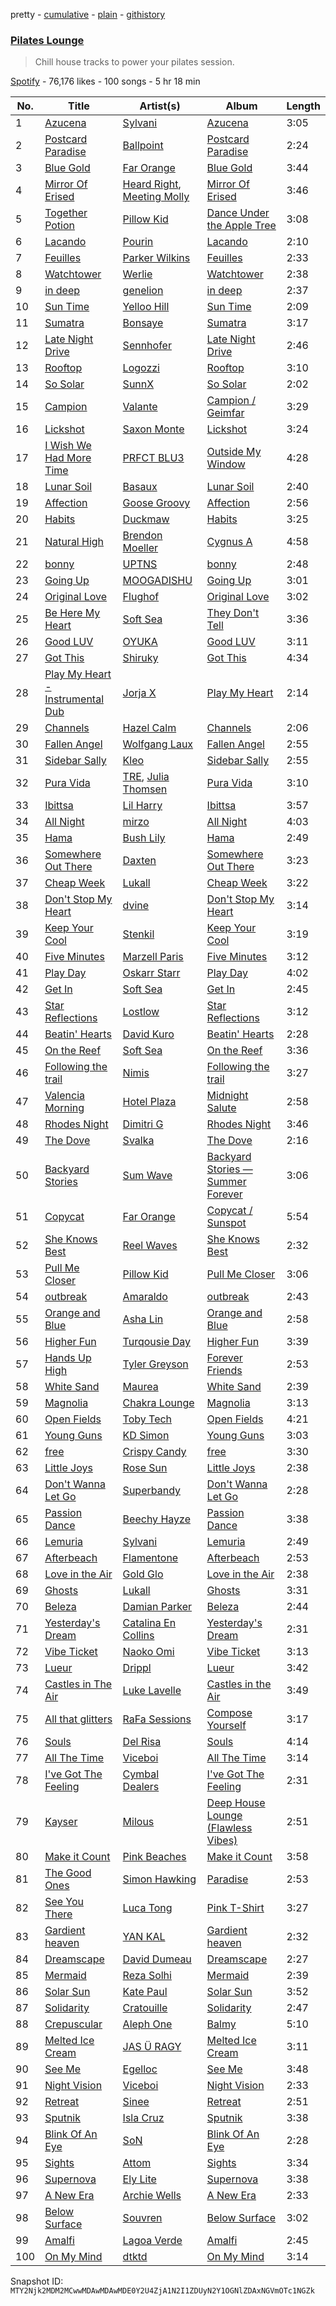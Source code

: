 pretty - [cumulative](/playlists/cumulative/37i9dQZF1DX3PKEfo9uS5R.md) - [plain](/playlists/plain/37i9dQZF1DX3PKEfo9uS5R) - [githistory](https://github.githistory.xyz/mackorone/spotify-playlist-archive/blob/main/playlists/plain/37i9dQZF1DX3PKEfo9uS5R)

### [Pilates Lounge](https://open.spotify.com/playlist/37i9dQZF1DX3PKEfo9uS5R)

> Chill house tracks to power your pilates session.

[Spotify](https://open.spotify.com/user/spotify) - 76,176 likes - 100 songs - 5 hr 18 min

| No. | Title | Artist(s) | Album | Length |
|---|---|---|---|---|
| 1 | [Azucena](https://open.spotify.com/track/0BZofsSA03xAkBeEwNYzH3) | [Sylvani](https://open.spotify.com/artist/581sgZmsCXipWY3qVM4CPS) | [Azucena](https://open.spotify.com/album/2pdFKzzSIDrff7uo6Z20pi) | 3:05 |
| 2 | [Postcard Paradise](https://open.spotify.com/track/6OtM2h9IyexZg5nc5YBf5p) | [Ballpoint](https://open.spotify.com/artist/5vbgY6zVUKz1haJv618QvC) | [Postcard Paradise](https://open.spotify.com/album/0JJmknG7C5fdWAKWxPPQPu) | 2:24 |
| 3 | [Blue Gold](https://open.spotify.com/track/2TU4uc1YAQrWV57fJ7TPk4) | [Far Orange](https://open.spotify.com/artist/1SIt7IjD8Q9RpwEklyMlUO) | [Blue Gold](https://open.spotify.com/album/2eRVCECu1ZfOApQApR9opm) | 3:44 |
| 4 | [Mirror Of Erised](https://open.spotify.com/track/3o9Er7gZnrvh6wHRiv7xac) | [Heard Right](https://open.spotify.com/artist/3KdFNDrWsHS0EePg8svgRl), [Meeting Molly](https://open.spotify.com/artist/55p34uHtqEyL4CoYAwqE2G) | [Mirror Of Erised](https://open.spotify.com/album/4Z59SWLNVf31yAhuhzQ7FH) | 3:46 |
| 5 | [Together Potion](https://open.spotify.com/track/0tUqVTjY5gascy0deX6oPR) | [Pillow Kid](https://open.spotify.com/artist/3THB0bPkpqpRVoai1rmnVW) | [Dance Under the Apple Tree](https://open.spotify.com/album/6ChVuZYL7nL6u9Gatu5s5C) | 3:08 |
| 6 | [Lacando](https://open.spotify.com/track/7FzrMqCONRlc3twQKA3ldI) | [Pourin](https://open.spotify.com/artist/28eoDOQ57hVzGolimLCQPD) | [Lacando](https://open.spotify.com/album/74GA0mW6J1bRHolW9VzDmg) | 2:10 |
| 7 | [Feuilles](https://open.spotify.com/track/26BeLmiiIvwMzU4dJbpitV) | [Parker Wilkins](https://open.spotify.com/artist/6igZZYtkBvDiAl9KF34BD4) | [Feuilles](https://open.spotify.com/album/739JpDz78mPc7hTX0zLvhN) | 2:33 |
| 8 | [Watchtower](https://open.spotify.com/track/5cwjq1HlJEwOMOxFr8bPpT) | [Werlie](https://open.spotify.com/artist/6KQ7zOmEoEm2tgJsoYq55x) | [Watchtower](https://open.spotify.com/album/1l95gSxvw9QjvHnl6z0C6C) | 2:38 |
| 9 | [in deep](https://open.spotify.com/track/7rqQxJViCFUr8wcR834xtX) | [genelion](https://open.spotify.com/artist/2TMzn3AIEg6b4Nd28MjUNA) | [in deep](https://open.spotify.com/album/7zqrnHXPFDs3fpqpYRmbih) | 2:37 |
| 10 | [Sun Time](https://open.spotify.com/track/6bo1me9qHBypbaYu7BBQjF) | [Yelloo Hill](https://open.spotify.com/artist/7H0V1WLSqhcvm772huQ8ke) | [Sun Time](https://open.spotify.com/album/2GFprs0AQbp3DBsnRDsaad) | 2:09 |
| 11 | [Sumatra](https://open.spotify.com/track/2SvDldertcHX0y6kGDhtU3) | [Bonsaye](https://open.spotify.com/artist/1GL8uwuoUqjDP9Qs37FoFG) | [Sumatra](https://open.spotify.com/album/0Md5pzmo4V44Qdep0yXlT2) | 3:17 |
| 12 | [Late Night Drive](https://open.spotify.com/track/3NlSubv9Tt65poMGalbqiZ) | [Sennhofer](https://open.spotify.com/artist/5qNJ3cNZLr8o8UAWEKmK32) | [Late Night Drive](https://open.spotify.com/album/6ikx7SA8o6QkKFDNm49EVx) | 2:46 |
| 13 | [Rooftop](https://open.spotify.com/track/2ebN0r76upG4bTetGQk996) | [Logozzi](https://open.spotify.com/artist/1unZMtDEa8VfpVnkTEHCaI) | [Rooftop](https://open.spotify.com/album/6CIk1vRJBoBq0bzDnRnY8o) | 3:10 |
| 14 | [So Solar](https://open.spotify.com/track/1El70dxYc3YFC4QsXkxpbp) | [SunnX](https://open.spotify.com/artist/1d1QrP53Eak9McNiwCDMpE) | [So Solar](https://open.spotify.com/album/4vwYFBcuYQEJ4HdxkVc66t) | 2:02 |
| 15 | [Campion](https://open.spotify.com/track/5gIlVzuuMjv95PSZ9lnXTi) | [Valante](https://open.spotify.com/artist/3s1vSYK2eb5fflFHezIbUh) | [Campion / Geimfar](https://open.spotify.com/album/552e1oUOvaktE907WmfQPR) | 3:29 |
| 16 | [Lickshot](https://open.spotify.com/track/775MgiY1RE3RVTegxgHwEQ) | [Saxon Monte](https://open.spotify.com/artist/416RME57I6fWDVrfbO7H8Z) | [Lickshot](https://open.spotify.com/album/2nUwhidPZlxBourcTFX283) | 3:24 |
| 17 | [I Wish We Had More Time](https://open.spotify.com/track/71F5R77kgxulxZTtgzli7j) | [PRFCT BLU3](https://open.spotify.com/artist/4noR7KqhMB2raZYyC0FHen) | [Outside My Window](https://open.spotify.com/album/4LbymBMUIVzLVYePiouiVh) | 4:28 |
| 18 | [Lunar Soil](https://open.spotify.com/track/3oIEmx0I8qfBb01lKTe4uE) | [Basaux](https://open.spotify.com/artist/11pLNU3Nzu5J3yFAmetC2s) | [Lunar Soil](https://open.spotify.com/album/1m5UoUNbtCwJMAIOWCDaPv) | 2:40 |
| 19 | [Affection](https://open.spotify.com/track/0HiEXZOONGJt3IFmdD3Gjd) | [Goose Groovy](https://open.spotify.com/artist/5g7RMNd1zbiT8yisqse8dA) | [Affection](https://open.spotify.com/album/2rqz6aDLD084T5td7Q6EsL) | 2:56 |
| 20 | [Habits](https://open.spotify.com/track/7x508VL7l1oKprXAlyKCr4) | [Duckmaw](https://open.spotify.com/artist/4T1LvLyHdDj300MVNb6VyD) | [Habits](https://open.spotify.com/album/5DheiEg0IKr4iadlv0hn7F) | 3:25 |
| 21 | [Natural High](https://open.spotify.com/track/0MipaVV2aqz544mFEehXaB) | [Brendon Moeller](https://open.spotify.com/artist/3V3T5haMWZGfFxqVsAB9oB) | [Cygnus A](https://open.spotify.com/album/0YH8iHF3YgylIRIdlL6bGV) | 4:58 |
| 22 | [bonny](https://open.spotify.com/track/4HhE9O3Qp2lm0tZSRTG7SU) | [UPTNS](https://open.spotify.com/artist/5ENMUlyo9nxOTnL5LiHMJh) | [bonny](https://open.spotify.com/album/0wpoLN0R9XzLL5oD9YaEF0) | 2:48 |
| 23 | [Going Up](https://open.spotify.com/track/1ddppe7df96sqbzEkw7Khk) | [MOOGADISHU](https://open.spotify.com/artist/0cV2d206HjrISLX6hSkktp) | [Going Up](https://open.spotify.com/album/2dAz5HgtxPy5I5NYWiKABC) | 3:01 |
| 24 | [Original Love](https://open.spotify.com/track/26obskJ2LXxb1kcWs6FUmB) | [Flughof](https://open.spotify.com/artist/3eI7754qHEzf640yHt3MXX) | [Original Love](https://open.spotify.com/album/5ToSCwAk4JI5h6yMI3qzhb) | 3:02 |
| 25 | [Be Here My Heart](https://open.spotify.com/track/5W5KIPpuHfxV9ShftysZ5A) | [Soft Sea](https://open.spotify.com/artist/1ZHSuZbZPXpAFuQl6XSzYx) | [They Don't Tell](https://open.spotify.com/album/5kq3QA1lkg3J8TypQyEaQS) | 3:36 |
| 26 | [Good LUV](https://open.spotify.com/track/1QqBrFnnInn1nB5EsfbxNT) | [OYUKA](https://open.spotify.com/artist/7ijqibahP8A8i517Nm6KiS) | [Good LUV](https://open.spotify.com/album/23Nlb6UA6S67V9dtV6Ym8J) | 3:11 |
| 27 | [Got This](https://open.spotify.com/track/70ZtLYA9LXHb1wGivdTWh2) | [Shiruky](https://open.spotify.com/artist/1Tr7ffkJ66E8bXTm2g7uEM) | [Got This](https://open.spotify.com/album/0TtK0hLbzepa08Rosnmgqb) | 4:34 |
| 28 | [Play My Heart \- Instrumental Dub](https://open.spotify.com/track/7dND9Gm3abCQZNkWBnU5kp) | [Jorja X](https://open.spotify.com/artist/75eRLowc6cNPJmalbZoU6H) | [Play My Heart](https://open.spotify.com/album/2PMZo9UjJ1HuiRG19jtEvY) | 2:14 |
| 29 | [Channels](https://open.spotify.com/track/7f7VEawSbmKCkDpWpxcd7N) | [Hazel Calm](https://open.spotify.com/artist/19AnR1ST7DAT5Coo66OKLl) | [Channels](https://open.spotify.com/album/236zd3ADvrLVkUqSzJzzNf) | 2:06 |
| 30 | [Fallen Angel](https://open.spotify.com/track/2HPpdNLzGv3sal6DYLRq5d) | [Wolfgang Laux](https://open.spotify.com/artist/1B7wnKyiBhdKUDAWQB5tHu) | [Fallen Angel](https://open.spotify.com/album/0RdQWXdOdLmWAKtnVgb0lJ) | 2:55 |
| 31 | [Sidebar Sally](https://open.spotify.com/track/21ypSBlIsEL8siDMTmufhK) | [Kleo](https://open.spotify.com/artist/24jRJ4wKE0RC9c8M4CUyuK) | [Sidebar Sally](https://open.spotify.com/album/6fnD0mBt9kdNagaR2oBvmu) | 2:55 |
| 32 | [Pura Vida](https://open.spotify.com/track/4lMqdKJtrBGRLkif2MMjXe) | [TRE](https://open.spotify.com/artist/6v7EqgcUdy2NR48iflzHgK), [Julia Thomsen](https://open.spotify.com/artist/5r0183a5eBJthIj3EYtHnE) | [Pura Vida](https://open.spotify.com/album/2e6h8LOHJXlvZhYh5g0umK) | 3:10 |
| 33 | [Ibittsa](https://open.spotify.com/track/6icxpvjxlKDbj62NO4Uq3F) | [Lil Harry](https://open.spotify.com/artist/5T1ysNHc5KEa6gjPBahyBc) | [Ibittsa](https://open.spotify.com/album/6GVsl5RdQPKlGEvUYbETI9) | 3:57 |
| 34 | [All Night](https://open.spotify.com/track/1FsSDC4CIumtj3E2eXAEOv) | [mirzo](https://open.spotify.com/artist/7ruFe6EwetUwY0gZuTUAQr) | [All Night](https://open.spotify.com/album/23cnPYmXMtcwd6pD5Oglhq) | 4:03 |
| 35 | [Hama](https://open.spotify.com/track/0kDUyKS8rnYOqVoCZos7LS) | [Bush Lily](https://open.spotify.com/artist/6DegnHhrD8IyI7F7iDnXm4) | [Hama](https://open.spotify.com/album/16c5hUVkh9T9cMUZ1FRepD) | 2:49 |
| 36 | [Somewhere Out There](https://open.spotify.com/track/7JPA0E9xnYsJSrYjQyQFRm) | [Daxten](https://open.spotify.com/artist/1uwGIdDsv9rhyzuqgYhOuS) | [Somewhere Out There](https://open.spotify.com/album/6hm0JKMWpzsDal5G5da18n) | 3:23 |
| 37 | [Cheap Week](https://open.spotify.com/track/6FApcHEMgIKjS59AJHQxth) | [Lukall](https://open.spotify.com/artist/4jhnkqer34ex3RRtYA6e5O) | [Cheap Week](https://open.spotify.com/album/1GRm4CtpICVfP9ACydDVsi) | 3:22 |
| 38 | [Don't Stop My Heart](https://open.spotify.com/track/5P4EpJA9NgsBpzDoGO4A98) | [dvine](https://open.spotify.com/artist/3VV2pfR0CoFp9JbX6PsaLs) | [Don't Stop My Heart](https://open.spotify.com/album/59vG5QyIX7REK3sxomex53) | 3:14 |
| 39 | [Keep Your Cool](https://open.spotify.com/track/2XRPJw4krhDLWjen7Z9wr0) | [Stenkil](https://open.spotify.com/artist/0ZatGtzzVJiSlOiZkVU2ln) | [Keep Your Cool](https://open.spotify.com/album/0UuYZvNcoHQ6oBOkQKTpxW) | 3:19 |
| 40 | [Five Minutes](https://open.spotify.com/track/3smdcgKfBFj8xCchNZQjV0) | [Marzell Paris](https://open.spotify.com/artist/7qzHrRTMwAhRARXZ2v0rwc) | [Five Minutes](https://open.spotify.com/album/3tntTvhbE4vfgZJ4CrtTG8) | 3:12 |
| 41 | [Play Day](https://open.spotify.com/track/0Uh3tGWukoXgGxsZvPLtmw) | [Oskarr Starr](https://open.spotify.com/artist/0j6bCXv5JPvFkLqPlcwlZ9) | [Play Day](https://open.spotify.com/album/0UKqrWV652dKSlLiF641a9) | 4:02 |
| 42 | [Get In](https://open.spotify.com/track/4KL9cG7OFgyf8rQa4x8SVP) | [Soft Sea](https://open.spotify.com/artist/1ZHSuZbZPXpAFuQl6XSzYx) | [Get In](https://open.spotify.com/album/1vcvwWac3LX0MHgWipFKT5) | 2:45 |
| 43 | [Star Reflections](https://open.spotify.com/track/7xpr7wA84h55F4t2noWCd0) | [Lostlow](https://open.spotify.com/artist/2ZB3DKgzAjv2VY88jaH9jn) | [Star Reflections](https://open.spotify.com/album/2lXS0eCpWHuVwFBJbtNhEV) | 3:12 |
| 44 | [Beatin' Hearts](https://open.spotify.com/track/0pIdMLYe4ptCYafCMIeSjS) | [David Kuro](https://open.spotify.com/artist/0QRp71KIOsY5GrXpOw3JMj) | [Beatin' Hearts](https://open.spotify.com/album/2Ik5fCmCS3OX6MdOBD7Ciw) | 2:28 |
| 45 | [On the Reef](https://open.spotify.com/track/4VlhhTSAslHLsVBSNYsiFZ) | [Soft Sea](https://open.spotify.com/artist/1ZHSuZbZPXpAFuQl6XSzYx) | [On the Reef](https://open.spotify.com/album/09KD1vik4kWaEodHCrXSzp) | 3:36 |
| 46 | [Following the trail](https://open.spotify.com/track/4YvOWccd63fXOhX6OfpVdD) | [Nimis](https://open.spotify.com/artist/3HTQ3tT0u6x4qA7vPhT8XN) | [Following the trail](https://open.spotify.com/album/00EV0QM867HkJVvKQKTyRi) | 3:27 |
| 47 | [Valencia Morning](https://open.spotify.com/track/2mziKTawLRhhnMbyQSQeRv) | [Hotel Plaza](https://open.spotify.com/artist/4NOvvsl3lAjFsZVFyetMMB) | [Midnight Salute](https://open.spotify.com/album/5FAu2PHY3zq0vnFTmG06VU) | 2:58 |
| 48 | [Rhodes Night](https://open.spotify.com/track/42UrWODXMY270D6mVLdGnT) | [Dimitri G](https://open.spotify.com/artist/0c5iXSRogLrwZrZeU4gF6k) | [Rhodes Night](https://open.spotify.com/album/4sMeFxBYKqgEKIfePb9Y0q) | 3:46 |
| 49 | [The Dove](https://open.spotify.com/track/1z2cIPvykmRJQ99WG7Qytb) | [Svalka](https://open.spotify.com/artist/3sKxosk24x3adgfDCvOBCr) | [The Dove](https://open.spotify.com/album/6kanlvfIHHu37y1qIO7iES) | 2:16 |
| 50 | [Backyard Stories](https://open.spotify.com/track/1CbkCuHtCVfLSdvztsQVVJ) | [Sum Wave](https://open.spotify.com/artist/0bfdnPaHczaQt6tYe8J4Ci) | [Backyard Stories — Summer Forever](https://open.spotify.com/album/2H4326zTOaXXdJ5h61biES) | 3:06 |
| 51 | [Copycat](https://open.spotify.com/track/4fRDbN8d9hKBbYs0rG4El0) | [Far Orange](https://open.spotify.com/artist/1SIt7IjD8Q9RpwEklyMlUO) | [Copycat / Sunspot](https://open.spotify.com/album/5rgFFppEQzw3lOlzgIPmKV) | 5:54 |
| 52 | [She Knows Best](https://open.spotify.com/track/71GZwwdFqYpEcN1mNIhII5) | [Reel Waves](https://open.spotify.com/artist/3K4BBqiZQW1WEzeBMzfVho) | [She Knows Best](https://open.spotify.com/album/6YQnN8oKnYxfqNJ6eMV8lw) | 2:32 |
| 53 | [Pull Me Closer](https://open.spotify.com/track/7wuX42wC2VlCMtazUOJkX8) | [Pillow Kid](https://open.spotify.com/artist/3THB0bPkpqpRVoai1rmnVW) | [Pull Me Closer](https://open.spotify.com/album/52NRFkqvG68E13DZ6QSUfb) | 3:06 |
| 54 | [outbreak](https://open.spotify.com/track/6FHLM8mwBRGFzQluP0bWHq) | [Amaraldo](https://open.spotify.com/artist/6Q3A8LnHLfN97wg2VXC5bf) | [outbreak](https://open.spotify.com/album/3YMnlqCbuVVeEVUmRlylUI) | 2:43 |
| 55 | [Orange and Blue](https://open.spotify.com/track/4zcN60IL3aEEQZdCwOjYtE) | [Asha Lin](https://open.spotify.com/artist/3n5KctQ0kr7y2FQs57lE2H) | [Orange and Blue](https://open.spotify.com/album/0FPBUdy3YZoCyNqStyTHBJ) | 2:58 |
| 56 | [Higher Fun](https://open.spotify.com/track/6Rbptz8SnSzSrQaQIS2agP) | [Turqousie Day](https://open.spotify.com/artist/29YYpH6cWgHKCW4m0nafgG) | [Higher Fun](https://open.spotify.com/album/3nA9zwp2HlLbpoomZGLtHl) | 3:39 |
| 57 | [Hands Up High](https://open.spotify.com/track/6RYUGpSQxQSuV1GbylEB8k) | [Tyler Greyson](https://open.spotify.com/artist/6oqXcmdNWohuzozZgdcS9o) | [Forever Friends](https://open.spotify.com/album/5LnNzlXIpyPa5kW1q2c3Qg) | 2:53 |
| 58 | [White Sand](https://open.spotify.com/track/5bJpgpe64yhSWpwtELoBh3) | [Maurea](https://open.spotify.com/artist/6GqXPQOxk9y94VmCzjZMEj) | [White Sand](https://open.spotify.com/album/1YEoHrS4r659ncmDAGU3rD) | 2:39 |
| 59 | [Magnolia](https://open.spotify.com/track/1awvT0baqmByEbazQVzm3W) | [Chakra Lounge](https://open.spotify.com/artist/7Biy6OokTAlZOmGAIhx944) | [Magnolia](https://open.spotify.com/album/6e93BRGJ8p6Gg7Elwbb5un) | 3:13 |
| 60 | [Open Fields](https://open.spotify.com/track/6PsPRjRVQpuxltouIiGJfu) | [Toby Tech](https://open.spotify.com/artist/3AIUmOlOCNpbVbYL9RirIM) | [Open Fields](https://open.spotify.com/album/2fgoswYqbGfQDGQOoS3oWO) | 4:21 |
| 61 | [Young Guns](https://open.spotify.com/track/6Inc6yOBo4kUlCltz75Y4K) | [KD Simon](https://open.spotify.com/artist/5vdDoo0msksIJMUMyTwoIe) | [Young Guns](https://open.spotify.com/album/7yg546r9ibdZQXlDB3C8qr) | 3:03 |
| 62 | [free](https://open.spotify.com/track/4yiDLzimhW55rMSv0MeE8F) | [Crispy Candy](https://open.spotify.com/artist/0q6FzJH9tH7ysqdLy7kXKp) | [free](https://open.spotify.com/album/1Twl9jb2ob9s2tGaWnLixh) | 3:30 |
| 63 | [Little Joys](https://open.spotify.com/track/1unDqTrQWQOe5MqFouU5nk) | [Rose Sun](https://open.spotify.com/artist/6ouNagNKWDTz73MNkKiGIT) | [Little Joys](https://open.spotify.com/album/4ofw6KmpKSfygUzct5YOwF) | 2:38 |
| 64 | [Don't Wanna Let Go](https://open.spotify.com/track/3GINyEMoUV13pzJxNMuvxW) | [Superbandy](https://open.spotify.com/artist/3QldRhGT9NdS8ehqa6g40b) | [Don't Wanna Let Go](https://open.spotify.com/album/2RQ5mV8lNxAzLRi8xKTgie) | 2:28 |
| 65 | [Passion Dance](https://open.spotify.com/track/1pYGDlPoRvrV5wSUjDdAEW) | [Beechy Hayze](https://open.spotify.com/artist/0ayMvt8eo6a2HQwnu2q9Mi) | [Passion Dance](https://open.spotify.com/album/500ExojY2lcDHP6GGvrelw) | 3:38 |
| 66 | [Lemuria](https://open.spotify.com/track/06Wpiu9VDi4WevoM8UgKOJ) | [Sylvani](https://open.spotify.com/artist/581sgZmsCXipWY3qVM4CPS) | [Lemuria](https://open.spotify.com/album/5fXjUp8yxkCVN8BR4Z86t0) | 2:49 |
| 67 | [Afterbeach](https://open.spotify.com/track/3H9RVmWhpElLLJD83yKw8J) | [Flamentone](https://open.spotify.com/artist/1VzCeERouz6MncrbF2VDxA) | [Afterbeach](https://open.spotify.com/album/7vgZ5UPZSrR02efzNukCu6) | 2:53 |
| 68 | [Love in the Air](https://open.spotify.com/track/0DAaxDD2brWwpTDH2HdaON) | [Gold Glo](https://open.spotify.com/artist/5OOBTy3uO1KvzwexXmMhVz) | [Love in the Air](https://open.spotify.com/album/2cAL5xHeFCKMfFIGuNinst) | 2:38 |
| 69 | [Ghosts](https://open.spotify.com/track/7fITMSuDsZGqZ34Na7Xwkc) | [Lukall](https://open.spotify.com/artist/4jhnkqer34ex3RRtYA6e5O) | [Ghosts](https://open.spotify.com/album/57E40q7LcDqv4yKH0jbXuP) | 3:31 |
| 70 | [Beleza](https://open.spotify.com/track/2kpPKUKlX5W4yZjcAHeySG) | [Damian Parker](https://open.spotify.com/artist/3sQBQExp7ULhVKEjUbfPwg) | [Beleza](https://open.spotify.com/album/1pxLUNVikMin57faqHjn5p) | 2:44 |
| 71 | [Yesterday's Dream](https://open.spotify.com/track/3eb9HO1cq8uzEmUdU7mNvs) | [Catalina En Collins](https://open.spotify.com/artist/6oaPME8tL5UOyja7VEvx0J) | [Yesterday's Dream](https://open.spotify.com/album/0ebm4T6CGvYIIharGfIftv) | 2:31 |
| 72 | [Vibe Ticket](https://open.spotify.com/track/653lRpnjayYZIcxrNqdUDN) | [Naoko Omi](https://open.spotify.com/artist/2LojIVYdOV4hK4wKlASHwC) | [Vibe Ticket](https://open.spotify.com/album/4OiZscgHocT90MiWy61bGQ) | 3:13 |
| 73 | [Lueur](https://open.spotify.com/track/0PlsM5HVPGAPKqNxoEGir0) | [Drippl](https://open.spotify.com/artist/5a0p2jBB8s3RbE3Dh7o99K) | [Lueur](https://open.spotify.com/album/27YE95xO8qTIj9L2ACmnzt) | 3:42 |
| 74 | [Castles in The Air](https://open.spotify.com/track/3XSr3AQ6smXdcDGlkslcER) | [Luke Lavelle](https://open.spotify.com/artist/4MbsAtsT8KlRa27ATT0YQ3) | [Castles in the Air](https://open.spotify.com/album/443uJl497U7M7fYWhw1Lpg) | 3:49 |
| 75 | [All that glitters](https://open.spotify.com/track/3a23Wcf6iYqWZM55UJpemn) | [RaFa Sessions](https://open.spotify.com/artist/5KKCzGChBT1GayASNTOGvK) | [Compose Yourself](https://open.spotify.com/album/53t4xsId26JE5HRAkUSVxo) | 3:17 |
| 76 | [Souls](https://open.spotify.com/track/3ChoL4frV5kJSk0C9F3IWz) | [Del Risa](https://open.spotify.com/artist/4gzZiN07Ka3Idx3QvR1ZuS) | [Souls](https://open.spotify.com/album/118kdRwrFscCUlo9bSr096) | 4:14 |
| 77 | [All The Time](https://open.spotify.com/track/7areG6AVvNYVYevmKCfPui) | [Viceboi](https://open.spotify.com/artist/3pQXV6Tz29Jx2b1BDKLfis) | [All The Time](https://open.spotify.com/album/2OFQvKiPxpGGPn6xAOSCvv) | 3:14 |
| 78 | [I've Got The Feeling](https://open.spotify.com/track/5bDGO5ORzFsUdXQzgxeACC) | [Cymbal Dealers](https://open.spotify.com/artist/4FanGEgeRprmNv0EeYZcje) | [I've Got The Feeling](https://open.spotify.com/album/5HPOU4FAiniS1VDgx3BQw1) | 2:31 |
| 79 | [Kayser](https://open.spotify.com/track/1Sd7pRxyFcUNO9Gv6GCjFo) | [Milous](https://open.spotify.com/artist/4Cv0OlUpDvWetGf4ZpI5Zj) | [Deep House Lounge \(Flawless Vibes\)](https://open.spotify.com/album/0Hupwday0HovdNoTf4HEEQ) | 2:51 |
| 80 | [Make it Count](https://open.spotify.com/track/0HEW5kt8TXf75HiAzhuht2) | [Pink Beaches](https://open.spotify.com/artist/4BD1682O6X6qea7XWlo6tq) | [Make it Count](https://open.spotify.com/album/1OVrw11t0hkDglQPrjB4oq) | 3:58 |
| 81 | [The Good Ones](https://open.spotify.com/track/5l4L0T8QAFd3BYInKaurCn) | [Simon Hawking](https://open.spotify.com/artist/76o1itwHoGVElGCaKgeysV) | [Paradise](https://open.spotify.com/album/6PHcvL4SPEaSy1Ny818JnF) | 2:53 |
| 82 | [See You There](https://open.spotify.com/track/7DxiU42tkffSP0eXVDWvks) | [Luca Tong](https://open.spotify.com/artist/78nTrXqznv6NYSjGy1dLfl) | [Pink T\-Shirt](https://open.spotify.com/album/3V9EAFoBD2wHdj18E320lQ) | 3:27 |
| 83 | [Gardient heaven](https://open.spotify.com/track/4O1CGcCUjJXow4oBHxMxTK) | [YAN KAL](https://open.spotify.com/artist/04735OZRCyYdkA5Cay4qkG) | [Gardient heaven](https://open.spotify.com/album/1WVwh0s7pzG0PXzvtRVVJ8) | 2:32 |
| 84 | [Dreamscape](https://open.spotify.com/track/6YHhIKNyqtWN0jHqvsrf10) | [David Dumeau](https://open.spotify.com/artist/7w0cV0FuzKwIknB51cxzfQ) | [Dreamscape](https://open.spotify.com/album/0zZCLYy5ZUvqgFUfp9LcVd) | 2:27 |
| 85 | [Mermaid](https://open.spotify.com/track/0mMHRtKs72ns7zPDNaZzPY) | [Reza Solhi](https://open.spotify.com/artist/1Tm9n1qxzzLEpXGSu3nWIJ) | [Mermaid](https://open.spotify.com/album/6s4ly0ToaV0tE2A3hdKWbV) | 2:39 |
| 86 | [Solar Sun](https://open.spotify.com/track/5VErwAfMIPinJbosqnkBrf) | [Kate Paul](https://open.spotify.com/artist/1anQkfV3WidZBDrdAQwAsx) | [Solar Sun](https://open.spotify.com/album/5MZJD2cd91PXyxZmS6qUnh) | 3:52 |
| 87 | [Solidarity](https://open.spotify.com/track/2ieJ272KbcfpIawpUkr65D) | [Cratouille](https://open.spotify.com/artist/71bT9EEHGRQNqKHVwS1kdR) | [Solidarity](https://open.spotify.com/album/68bol0r3htpiEXaZo3utkT) | 2:47 |
| 88 | [Crepuscular](https://open.spotify.com/track/5mFUHYZXlZhiSdqKmscDcU) | [Aleph One](https://open.spotify.com/artist/3oYNb7aE6uwlrEi6mehZeP) | [Balmy](https://open.spotify.com/album/2w24KFSj3y18ardZ75SIMm) | 5:10 |
| 89 | [Melted Ice Cream](https://open.spotify.com/track/0XY7kMJEAKm0f3hzgUPFFA) | [JAS Ü RAGY](https://open.spotify.com/artist/7b2TMfZW8CqOmhlCbPD7Y6) | [Melted Ice Cream](https://open.spotify.com/album/6uUx9zYBBOl9VUFMUJvd67) | 3:11 |
| 90 | [See Me](https://open.spotify.com/track/6jHI5mf1ahYvoSwx0tdbNB) | [Egelloc](https://open.spotify.com/artist/03zsYt1vzRxmXN0OUhCr7g) | [See Me](https://open.spotify.com/album/4LOia9loCga2tcDc8HQU5J) | 3:48 |
| 91 | [Night Vision](https://open.spotify.com/track/0HlO4ZyDy3YRewm4r9YX9K) | [Viceboi](https://open.spotify.com/artist/3pQXV6Tz29Jx2b1BDKLfis) | [Night Vision](https://open.spotify.com/album/3gg0YD1goHwykxatEwcenR) | 2:33 |
| 92 | [Retreat](https://open.spotify.com/track/03Ea1zretFckOySx9Vb6db) | [Sinee](https://open.spotify.com/artist/51m5eelgEze59Y7Llef5o7) | [Retreat](https://open.spotify.com/album/6o9yafKaNEdM5nxKtA2WyC) | 2:51 |
| 93 | [Sputnik](https://open.spotify.com/track/6omVgaiW9qCv4vhUIuJiXO) | [Isla Cruz](https://open.spotify.com/artist/0b4aT0b93OhjSIIsYkW6s1) | [Sputnik](https://open.spotify.com/album/2XjgPhcQIIWCGsDMPhJp9c) | 3:38 |
| 94 | [Blink Of An Eye](https://open.spotify.com/track/7bwF8qvBd0DAquB1DVNSfV) | [SoN](https://open.spotify.com/artist/4UD8MDe0kMu0QPtMUzeaEE) | [Blink Of An Eye](https://open.spotify.com/album/3k5r1aVVzWQVjufWyUMhYn) | 2:28 |
| 95 | [Sights](https://open.spotify.com/track/5UNnhT9Ni6tW72zFLADsjy) | [Attom](https://open.spotify.com/artist/1Xq5wasmlEwC6TqCqJtP5o) | [Sights](https://open.spotify.com/album/1nKontDiwLQHVBj5usVEgt) | 3:34 |
| 96 | [Supernova](https://open.spotify.com/track/0ELTOaYhHtq56Uy7VWsPlf) | [Ely Lite](https://open.spotify.com/artist/33OqIEJdwN1tqfJeRap2QY) | [Supernova](https://open.spotify.com/album/54DHQYXClTlX7eLvZEIDpm) | 3:38 |
| 97 | [A New Era](https://open.spotify.com/track/4lwDpwThA5vnN3dwi3dQIC) | [Archie Wells](https://open.spotify.com/artist/41DGrcpJmTy48eilLb8MGl) | [A New Era](https://open.spotify.com/album/2AcPTc3JI0rJnBRDoM87wZ) | 2:33 |
| 98 | [Below Surface](https://open.spotify.com/track/7tK5mSBltgvDJ6CBuaPvi1) | [Souvren](https://open.spotify.com/artist/1bK9FSWyc2AxzWyR9SEMlX) | [Below Surface](https://open.spotify.com/album/1MiaH6pbnmXy8kQQ8SK6cg) | 3:02 |
| 99 | [Amalfi](https://open.spotify.com/track/19QYUIYkUEyIixnSbVej4W) | [Lagoa Verde](https://open.spotify.com/artist/2rj97Navn2jTJOZdsrwvWr) | [Amalfi](https://open.spotify.com/album/3GUtE7Dy2XpyOdg1V8uTuF) | 2:45 |
| 100 | [On My Mind](https://open.spotify.com/track/0Hj0kGeZLDahlACb0Rp19P) | [dtktd](https://open.spotify.com/artist/7xDx9PMuogC7WSGSK0bVnd) | [On My Mind](https://open.spotify.com/album/4puVnK4L2kmdacIudsFgn3) | 3:14 |

Snapshot ID: `MTY2Njk2MDM2MCwwMDAwMDAwMDE0Y2U4ZjA1N2I1ZDUyN2Y1OGNlZDAxNGVmOTc1NGZk`
